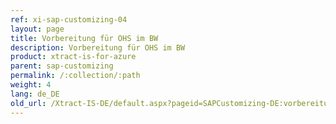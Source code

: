 ```yaml
---
ref: xi-sap-customizing-04
layout: page
title: Vorbereitung für OHS im BW
description: Vorbereitung für OHS im BW
product: xtract-is-for-azure
parent: sap-customizing
permalink: /:collection/:path
weight: 4
lang: de_DE
old_url: /Xtract-IS-DE/default.aspx?pageid=SAPCustomizing-DE:vorbereitung-fuer-ohs-im-bw	
---
```

